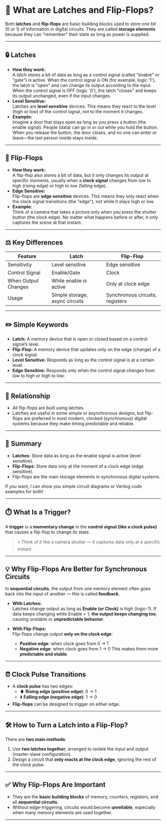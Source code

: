 # 🔐 What are Latches and Flip-Flops?

Both **latches** and **flip-flops** are basic building blocks used to store one bit (0 or 1) of information in digital circuits. They are called **storage elements** because they can "remember" their state as long as power is supplied.

---

## 🔒 Latches

- **How they work:**  
  A latch stores a bit of data as long as a control signal (called "enable" or "gate") is active. When the control signal is ON (for example, logic '1'), the latch is "open" and can change its output according to the input. When the control signal is OFF (logic '0'), the latch "closes" and keeps its output unchanged, even if the input changes.
- **Level Sensitive:**  
  Latches are **level sensitive** devices. This means they react to the level (high or low) of the control signal, not to the moment it changes.
- **Example:**  
  Imagine a door that stays open as long as you press a button (the enable signal). People (data) can go in or out while you hold the button. When you release the button, the door closes, and no one can enter or leave—the last person inside stays inside.

---

## 🏃 Flip-Flops

- **How they work:**  
  A flip-flop also stores a bit of data, but it only changes its output at specific moments, usually when a **clock signal** changes from low to high (rising edge) or high to low (falling edge).
- **Edge Sensitive:**  
  Flip-flops are **edge sensitive** devices. This means they only react when the clock signal transitions (the "edge"), not while it stays high or low.
- **Example:**  
  Think of a camera that takes a picture only when you press the shutter button (the clock edge). No matter what happens before or after, it only captures the scene at that instant.

---

## ⚖️ Key Differences

| Feature             | Latch                          | Flip-Flop                       |
| ------------------- | ------------------------------ | ------------------------------- |
| Sensitivity         | Level sensitive                | Edge sensitive                  |
| Control Signal      | Enable/Gate                    | Clock                           |
| When Output Changes | While enable is active         | Only at clock edge              |
| Usage               | Simple storage, async circuits | Synchronous circuits, registers |

---

## ✏️ Simple Keywords

- **Latch:** A memory device that is open or closed based on a control signal’s level.
- **Flip-Flop:** A memory device that updates only on the edge (change) of a clock signal.
- **Level Sensitive:** Responds as long as the control signal is at a certain level.
- **Edge Sensitive:** Responds only when the control signal changes from low to high or high to low.

---

## 🔗 Relationship

- All flip-flops are built using latches.
- Latches are useful in some simple or asynchronous designs, but flip-flops are preferred in most modern, clocked (synchronous) digital systems because they make timing predictable and reliable.

---

## 📝 Summary

- **Latches**: Store data as long as the enable signal is active (level sensitive).
- **Flip-Flops**: Store data only at the moment of a clock edge (edge sensitive).
- Flip-flops are the main storage elements in synchronous digital systems.

If you want, I can show you simple circuit diagrams or Verilog code examples for both!

---

## ⏱️ What Is a Trigger?

A **trigger** is a **momentary change** in the **control signal (like a clock pulse)** that causes a flip-flop to change its state.

> ⚡ Think of it like a camera shutter — it captures data only at a specific instant.

---

## 💡 Why Flip-Flops Are Better for Synchronous Circuits

In **sequential circuits**, the output from one memory element often goes back into the input of another — this is called **feedback**.

- **With Latches:**  
  Latches change output as long as **Enable (or Clock)** is high (logic-1). If data keeps changing while Enable = 1, **the output keeps changing too**, causing unstable or **unpredictable behavior**.

- **With Flip-Flops:**  
  Flip-flops change output **only on the clock edge**:
  - **Positive edge**: when clock goes from 0 → 1
  - **Negative edge**: when clock goes from 1 → 0
  This makes them more **predictable and stable**.

---

## ⏰ Clock Pulse Transitions

- A **clock pulse** has two edges:
  - ⬆️ **Rising edge (positive edge)**: 0 → 1
  - ⬇️ **Falling edge (negative edge)**: 1 → 0
- **Flip-flops** can be designed to trigger on either edge.

---

## 🛠️ How to Turn a Latch into a Flip-Flop?

There are **two main methods**:

1. Use **two latches together**, arranged to isolate the input and output (master-slave configuration).
2. Design a circuit that **only reacts at the clock edge**, ignoring the rest of the clock pulse.

---

## ✅ Why Flip-Flops Are Important

- They are the **basic building blocks** of memory, counters, registers, and all **sequential circuits**.
- Without edge-triggering, circuits would become **unreliable**, especially when many memory elements are used together.

---